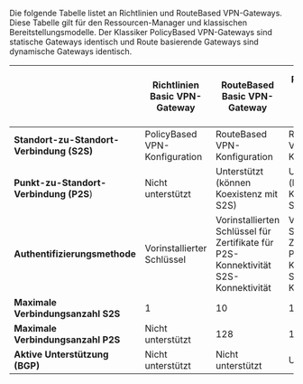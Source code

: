 Die folgende Tabelle listet an Richtlinien und RouteBased VPN-Gateways. Diese Tabelle gilt für den Ressourcen-Manager und klassischen Bereitstellungsmodelle. Der Klassiker PolicyBased VPN-Gateways sind statische Gateways identisch und Route basierende Gateways sind dynamische Gateways identisch.


|   | **Richtlinien Basic VPN-Gateway** | **RouteBased Basic VPN-Gateway** | **RouteBased-Standard VPN-Gateway**   | **RouteBased hoher Performance VPN-Gateway** |
|---|---------------------------------------|---------------------------------------|----------------------------|----------------------------------|
|    **Standort-zu-Standort-Verbindung (S2S)**  | PolicyBased VPN-Konfiguration        | RouteBased VPN-Konfiguration  | RouteBased VPN-Konfiguration     | RouteBased VPN-Konfiguration    |
| **Punkt-zu-Standort-Verbindung (P2S**)      | Nicht unterstützt   | Unterstützt (können Koexistenz mit S2S)  | Unterstützt (können Koexistenz mit S2S)  | Unterstützt (können Koexistenz mit S2S) |
| **Authentifizierungsmethode**                 |    Vorinstallierter Schlüssel  | Vorinstallierten Schlüssel für Zertifikate für P2S-Konnektivität S2S-Konnektivität | Vorinstallierten Schlüssel für Zertifikate für P2S-Konnektivität S2S-Konnektivität | Vorinstallierten Schlüssel für Zertifikate für P2S-Konnektivität S2S-Konnektivität |
| **Maximale Verbindungsanzahl S2S**       | 1                              | 10                                                                    | 10                                | 30                               |
| **Maximale Verbindungsanzahl P2S**       | Nicht unterstützt                  | 128                                                                   | 128                               | 128                              |
|**Aktive Unterstützung (BGP)**           | Nicht unterstützt                  | Nicht unterstützt                                                         | Unterstützt                     | Unterstützt                   |
 
